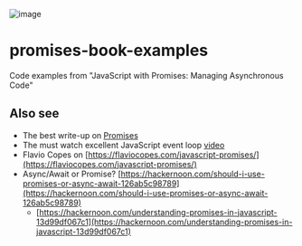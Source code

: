![image](https://cdn.glitch.com/9c695e9a-74a8-49f5-b0f1-5fc35a894f3a%2Ffavicon.ico?1546186372935)

# promises-book-examples
Code examples from "JavaScript with Promises: Managing Asynchronous Code"


## Also see

- The best write-up on [Promises](http://j.mp/conceptsJS)
- The must watch excellent JavaScript event loop [video](http://bit.ly/eventLoopJS)
- Flavio Copes on [https://flaviocopes.com/javascript-promises/](https://flaviocopes.com/javascript-promises/)
- Async/Await or Promise? [https://hackernoon.com/should-i-use-promises-or-async-await-126ab5c98789](https://hackernoon.com/should-i-use-promises-or-async-await-126ab5c98789)
  - [https://hackernoon.com/understanding-promises-in-javascript-13d99df067c1](https://hackernoon.com/understanding-promises-in-javascript-13d99df067c1) 